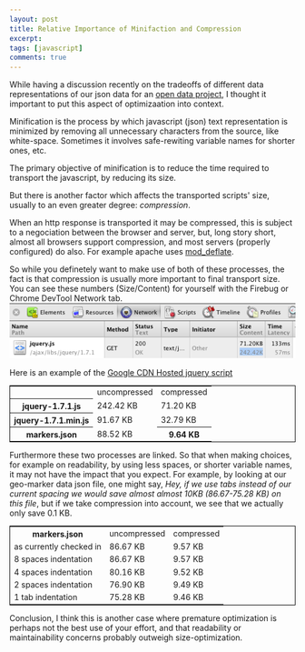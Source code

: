 ```yaml
---
layout: post
title: Relative Importance of Minifaction and Compression
excerpt: 
tags: [javascript]
comments: true
---
```


While having a discussion recently on the tradeoffs of different data representations of our json data for an [open data project](https://github.com/GatineauOuverte/gatineau_parcsespacesverts), I thought it important to put this aspect of optimizaation into context.

Minification is the process by which javascript (json) text representation is minimized by removing all unnecessary characters from the source, like white-space. Sometimes it involves safe-rewiting variable names for shorter ones, etc.

The primary objective of minification is to reduce the time required to transport the javascript, by reducing its size.

But there is another factor which affects the transported scripts' size, usually to an even greater degree: _compression_.

When an http response is transported it may be compressed, this is subject to a negociation between the browser and server, but, long story short, almost all browsers support compression, and most servers (properly configured) do also.
For example apache uses [mod_deflate](http://httpd.apache.org/docs/2.0/mod/mod_deflate.html).

So while you definetely want to make use of both of these processes, the fact is that compression is usually more important to final transport size.
You can see these numbers (Size/Content) for yourself with the Firebug or Chrome DevTool Network tab.
![alt text](/images/chrome-devtool-compression-size.png "Title")

 Here is an example of the [Google CDN Hosted jquery script](http://code.google.com/apis/libraries/devguide.html#jquery)

<table style="border: 1px solid black; border-collapse:collapse; width:auto; margin:auto; margin-bottom:1em">
    <tr><th></th><td>uncompressed</td><td>compressed</td></tr>
    <tr><th>jquery-1.7.1.js</th><td>242.42 KB</td><td>71.20 KB</td></tr>
    <tr><th>jquery-1.7.1.min.js</th><td>91.67 KB</td><td>32.79 KB</td></tr>
    <tr><th>markers.json</th><td>88.52 KB</td><th>9.64 KB</th></tr>
</table>


Furthermore these two processes are linked. So that when making choices, for example on readability, by using less spaces, or shorter variable names, it may not have the impact that you expect. For example, by looking at our geo-marker data json file, one might say, *Hey, if we use tabs instead of our current spacing we would save almost almost 10KB (86.67-75.28 KB) on this file*, but if we take compression into account, we see that we actually only save 0.1 KB.

<table style="border: 1px solid black; border-collapse:collapse; width:auto; margin:auto; margin-bottom:1em">
     <tr><th>markers.json</th><td>uncompressed</td><td>compressed</td></tr>
     <tr><td>as currently checked in</td><td>86.67 KB</td><td> 9.57 KB</td></tr>
     <tr><td>8 spaces indentation</td><td>86.67 KB</td><td> 9.57 KB</td></tr>
     <tr><td>4 spaces indentation</td><td>80.16 KB</td><td> 9.52 KB</td></tr>
     <tr><td>2 spaces indentation</td><td>76.90 KB</td><td> 9.49 KB</td></tr>
     <tr><td>1 tab indentation</td><td>75.28 KB</td><td>9.46 KB</td></tr>
</table>

Conclusion, I think this is another case where premature optimization is perhaps not the best use of your effort, and that readability or maintainability concerns probably outweigh size-optimization.